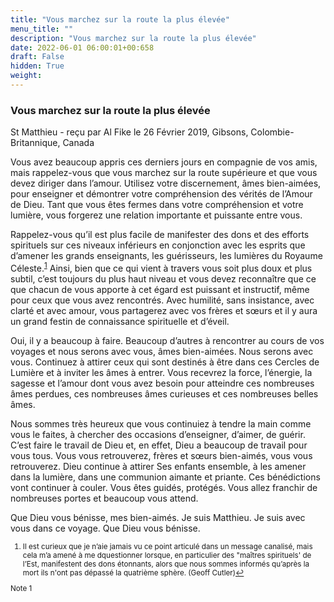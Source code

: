```yaml
---
title: "Vous marchez sur la route la plus élevée"
menu_title: ""
description: "Vous marchez sur la route la plus élevée"
date: 2022-06-01 06:00:01+00:658
draft: False
hidden: True
weight:
---
```

### Vous marchez sur la route la plus élevée

St Matthieu - reçu par Al Fike le 26 Février 2019, Gibsons, Colombie-Britannique, Canada

Vous avez beaucoup appris ces derniers jours en compagnie de vos amis, mais rappelez-vous que vous marchez sur la route supérieure et que vous devez diriger dans l’amour. Utilisez votre discernement, âmes bien-aimées, pour enseigner et démontrer votre compréhension des vérités de l’Amour de Dieu. Tant que vous êtes fermes dans votre compréhension et votre lumière, vous forgerez une relation importante et puissante entre vous.

Rappelez-vous qu’il est plus facile de manifester des dons et des efforts spirituels sur ces niveaux inférieurs en conjonction avec les esprits que d’amener les grands enseignants, les guérisseurs, les lumières du Royaume Céleste.<sup id=”a1”>[1](#f1)</sup> Ainsi, bien que ce qui vient à travers vous soit plus doux et plus subtil, c’est toujours du plus haut niveau et vous devez reconnaître que ce que chacun de vous apporte à cet égard est puissant et instructif, même pour ceux que vous avez rencontrés. Avec humilité, sans insistance, avec clarté et avec amour, vous partagerez avec vos frères et sœurs et il y aura un grand festin de connaissance spirituelle et d’éveil.

Oui, il y a beaucoup à faire. Beaucoup d’autres à rencontrer au cours de vos voyages et nous serons avec vous, âmes bien-aimées. Nous serons avec vous. Continuez à attirer ceux qui sont destinés à être dans ces Cercles de Lumière et à inviter les âmes à entrer. Vous recevrez la force, l’énergie, la sagesse et l’amour dont vous avez besoin pour atteindre ces nombreuses âmes perdues, ces nombreuses âmes curieuses et ces nombreuses belles âmes.

Nous sommes très heureux que vous continuiez à tendre la main comme vous le faites, à chercher des occasions d’enseigner, d’aimer, de guérir. C’est faire le travail de Dieu et, en effet, Dieu a beaucoup de travail pour vous tous. Vous vous retrouverez, frères et sœurs bien-aimés, vous vous retrouverez. Dieu continue à attirer Ses enfants ensemble, à les amener dans la lumière, dans une communion aimante et priante. Ces bénédictions vont continuer à couler. Vous êtes guidés, protégés. Vous allez franchir de nombreuses portes et beaucoup vous attend.

Que Dieu vous bénisse, mes bien-aimés. Je suis Matthieu. Je suis avec vous dans ce voyage. Que Dieu vous bénisse.
<small>

1. <large id=”f1”> Il est curieux que je n’aie jamais vu ce point articulé dans un message canalisé, mais cela m’a amené à me dquestionner lorsque, en particulier des "maîtres spirituels' de l’Est, manifestent des dons étonnants, alors que nous sommes informés qu’après la mort ils n'ont pas dépassé la quatrième sphère. (Geoff Cutler)[↩](#a1)

Note 1 



